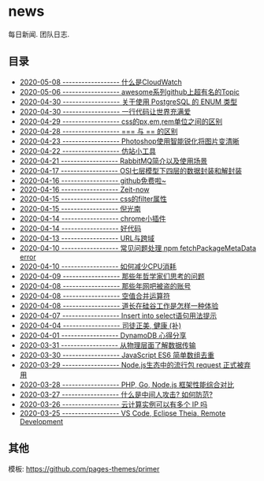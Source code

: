 # news

每日新闻. 团队日志.

## 目录

- [2020-05-08 ------------------ 什么是CloudWatch][33]
- [2020-05-06 ------------------ awesome系列github上超有名的Topic][32]
- [2020-04-30 ------------------ 关于使用 PostgreSQL 的 ENUM 类型][31]
- [2020-04-30 ------------------ 一行代码让世界充满爱][30]
- [2020-04-29 ------------------ css的px,em,rem单位之间的区别][28]
- [2020-04-28 ------------------ === 与 == 的区别][29]
- [2020-04-23 ------------------ Photoshop使用智能锐化将图片变清晰][27]
- [2020-04-22 ------------------ 仿站小工具][26]
- [2020-04-21 ------------------ RabbitMQ简介以及使用场景][25]
- [2020-04-17 ------------------ OSI七层模型下四层的数据封装和解封装][24]
- [2020-04-16 ------------------ github免费啦~][23]
- [2020-04-16 ------------------ Zeit-now][22]
- [2020-04-15 ------------------ css的filter属性][21]
- [2020-04-15 ------------------ 倪光南][20]
- [2020-04-14 ------------------ chrome小插件][19]
- [2020-04-14 ------------------ 好代码][18]
- [2020-04-13 ------------------ URL与跨域][17]
- [2020-04-10 ------------------ 常见问题处理 npm fetchPackageMetaData error][15]
- [2020-04-10 ------------------ 如何减少CPU消耗][13]
- [2020-04-09 ------------------ 那些年哲学家们思考的问题][12]
- [2020-04-08 ------------------ 那些年网吧被盗的账号][11]
- [2020-04-08 ------------------ 空值合并运算符][14]
- [2020-04-08 ------------------ 道长在硅谷工作是怎样一种体验][16]
- [2020-04-07 ------------------ Insert into select语句用法提示][10]
- [2020-04-04 ------------------ 司徒正美, 健康 (补)][8]
- [2020-04-01 ------------------ DynamoDB 心得分享][7]
- [2020-03-31 ------------------ 从物理层面了解数据传输][9]
- [2020-03-30 ------------------ JavaScript ES6 简单数组去重][6]
- [2020-03-29 ------------------ Node.js生态中的流行包 request 正式被弃用][4]
- [2020-03-28 ------------------ PHP, Go, Node.js 框架性能综合对比][3]
- [2020-03-27 ------------------ 什么是中间人攻击? 如何防范?][2]
- [2020-03-26 ------------------ 云计算实例可以有多个 IP 吗][1]
- [2020-03-25 ------------------ VS Code, Eclipse Theia, Remote Development][5]

[1]: _posts/2020-03-26-one-instance-have-multiple-ips.md
[2]: _posts/2020-03-27-man-in-the-middle-attack.md
[3]: _posts/2020-03-28-php-go-nodejs-web-framework-benchmarks.md
[4]: _posts/2020-03-29-request-has-been-deprecated.md
[5]: _posts/2020-03-25-vs-code-eclipse-theia.md
[6]: _posts/2020-03-30-javascript-array-duplicate.md
[7]: _posts/2020-04-01-dynamodb.md
[8]: _posts/2020-04-04-rip.md
[9]: _posts/2020-03-31-use-ip-to-communicate.md
[10]: _posts/2020-04-07-insert-into-select.md
[11]: _posts/2020-04-08-internet-cafes-hack.md
[12]: _posts/2020-04-09-questions-philosophers-ponder.md
[13]: _posts/2020-04-10-how-to-reduce-cpu-consumption.md
[14]: _posts/2020-04-08-nullish-coalescing-operator.md
[15]: _posts/2020-04-10-npm-fetchpackagemetadata-error.md
[16]: _posts/2020-04-08-what-is-it-like-working-in-silicon-valley.md
[17]: _posts/2020-04-13-url-and-http203.md
[18]: _posts/2020-04-14-best-software-engineering-practices.md
[19]: _posts/2020-04-14-chrome-plug.md
[20]: _posts/2020-04-15-niguangnan.md
[21]: _posts/2020-04-15-css-filter.md
[22]: _posts/2020-04-16-zeit-now.md
[23]: _posts/2020-04-16-github-free.md
[24]: _posts/2020-04-17-data-encapsulation-and-unencapsulation.md
[25]: _posts/2020-04-21-rabbitmq.md
[26]: _posts/2020-04-22-site-by-station-gadgets.md
[27]: _posts/2020-04-23-photoshop-sharpens-image.md
[28]: _posts/2020-04-29-pm-em-rem.md
[29]: _posts/2020-04-28-sameness-deep-equal-immutable.md
[30]: _posts/2020-04-30-404-page.md
[31]: _posts/2020-04-30-postgresql-enum.md
[32]: _posts/2020-05-06-awesome.md
[33]: _posts/2020-05-08-cloudwatch.md

## 其他

模板: <https://github.com/pages-themes/primer>

